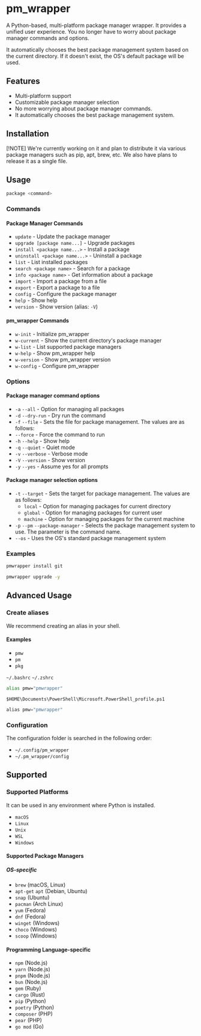 # pm_wrapper

A Python-based, multi-platform package manager wrapper.
It provides a unified user experience. You no longer have to worry about package manager commands and options.

It automatically chooses the best package management system based on the current directory. If it doesn't exist, the OS's default package will be used.

## Features

- Multi-platform support
- Customizable package manager selection
- No more worrying about package manager commands.
- It automatically chooses the best package management system.

## Installation

[!NOTE] We're currently working on it and plan to distribute it via various package managers such as pip, apt, brew, etc.
We also have plans to release it as a single file.

## Usage

```bash
package <command>
```

### Commands

#### Package Manager Commands

- `update` - Update the package manager
- `upgrade [package name...]` - Upgrade packages
- `install <package name...>` - Install a package
- `uninstall <package name...>` - Uninstall a package
- `list` - List installed packages
- `search <package name>` - Search for a package
- `info <package name>` - Get information about a package
- `import` - Import a package from a file
- `export` - Export a package to a file
- `config` - Configure the package manager
- `help` - Show help
- `version` - Show version (alias: `-V`)

#### pm_wrapper Commands
- `w-init` - Initialize pm_wrapper
- `w-current` - Show the current directory's package manager
- `w-list` - List supported package managers
- `w-help` - Show pm_wrapper help
- `w-version` - Show pm_wrapper version
- `w-config` - Configure pm_wrapper

### Options

#### Package manager command options

- `-a` `--all` - Option for managing all packages
- `-d` `--dry-run` - Dry run the command
- `-f` `--file` - Sets the file for package management. The values are as follows:
- `--force` - Force the command to run
- `-h` `--help` - Show help
- `-q` `--quiet` - Quiet mode
- `-v` `--verbose` - Verbose mode
- `-V` `--version` - Show version
- `-y` `--yes` - Assume yes for all prompts

#### Package manager selection options

- `-t` `--target` - Sets the target for package management. The values are as follows:
    - `local` - Option for managing packages for current directory
    - `global` - Option for managing packages for current user
    - `machine` - Option for managing packages for the current machine
- `-p` `--pm` `--package-manager` - Selects the package management system to use. The parameter is the command name.
- `--os` - Uses the OS's standard package management system

### Examples

```bash
pmwrapper install git
```

```bash
pmwrapper upgrade -y
```


## Advanced Usage

### Create aliases

We recommend creating an alias in your shell.

#### Examples

- `pmw`
- `pm`
- `pkg`

`~/.bashrc`
`~/.zshrc`
```bash ~/.bashrc
alias pmw="pmwrapper"
```

`$HOME\Documents\PowerShell\Microsoft.PowerShell_profile.ps1`
```powershell $HOME\Documents\PowerShell\Microsoft.PowerShell_profile.ps1
alias pmw="pmwrapper"
```



### Configuration

The configuration folder is searched in the following order:

- `~/.config/pm_wrapper`
- `~/.pm_wrapper/config`






## Supported

### Supported Platforms

It can be used in any environment where Python is installed.

- `macOS`
- `Linux`
- `Unix`
- `WSL`
- `Windows`

#### Supported Package Managers

##### OS-specific

- `brew` (macOS, Linux)
- `apt-get` `apt` (Debian, Ubuntu)
- `snap` (Ubuntu)
- `pacman` (Arch Linux)
- `yum` (Fedora)
- `dnf` (Fedora)
- `winget` (Windows)
- `choco` (Windows)
- `scoop` (Windows)

#### Programming Language-specific

- `npm` (Node.js)
- `yarn` (Node.js)
- `pnpm` (Node.js)
- `bun` (Node.js)
- `gem` (Ruby)
- `cargo` (Rust)
- `pip` (Python)
- `poetry` (Python)
- `composer` (PHP)
- `pear` (PHP)
- `go mod` (Go)
